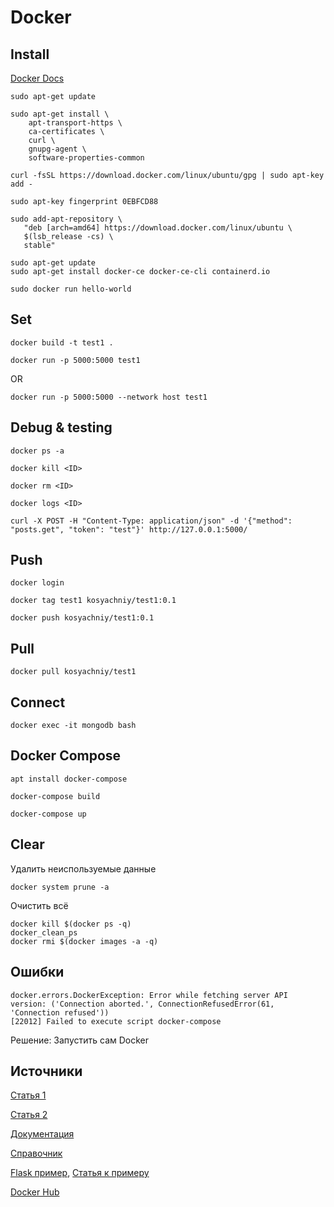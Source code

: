 # Docker
## Install
[Docker Docs](https://docs.docker.com/engine/install/ubuntu/)

```
sudo apt-get update
```

```
sudo apt-get install \
    apt-transport-https \
    ca-certificates \
    curl \
    gnupg-agent \
    software-properties-common
```

```
curl -fsSL https://download.docker.com/linux/ubuntu/gpg | sudo apt-key add -
```

```
sudo apt-key fingerprint 0EBFCD88
```

```
sudo add-apt-repository \
   "deb [arch=amd64] https://download.docker.com/linux/ubuntu \
   $(lsb_release -cs) \
   stable"
```

```
sudo apt-get update
sudo apt-get install docker-ce docker-ce-cli containerd.io
```

```
sudo docker run hello-world
```

## Set
```
docker build -t test1 .
```

```
docker run -p 5000:5000 test1
```
OR
```
docker run -p 5000:5000 --network host test1
```

## Debug & testing
```
docker ps -a
```

```
docker kill <ID>
```

```
docker rm <ID>
```

```
docker logs <ID>
```

```
curl -X POST -H "Content-Type: application/json" -d '{"method": "posts.get", "token": "test"}' http://127.0.0.1:5000/
```

## Push
```
docker login
```

```
docker tag test1 kosyachniy/test1:0.1
```

```
docker push kosyachniy/test1:0.1
```

## Pull
```
docker pull kosyachniy/test1
```

## Connect
```
docker exec -it mongodb bash
```

## Docker Compose
```
apt install docker-compose
```

```
docker-compose build
```

```
docker-compose up
```

## Clear
Удалить неиспользуемые данные
```
docker system prune -a
```

Очистить всё
```
docker kill $(docker ps -q)
docker_clean_ps
docker rmi $(docker images -a -q)
```

## Ошибки
```
docker.errors.DockerException: Error while fetching server API version: ('Connection aborted.', ConnectionRefusedError(61, 'Connection refused'))
[22012] Failed to execute script docker-compose
```

Решение: Запустить сам Docker

## Источники
[Статья 1](https://tproger.ru/translations/how-to-start-using-docker/)

[Статья 2](https://habr.com/ru/post/448094/)

[Документация](https://docs.docker.com/engine/install/ubuntu/)

[Справочник](https://dker.ru/docs/docker-engine/engine-reference/dockerfile-reference/)

[Flask пример](https://github.com/testdrivenio/flask-on-docker/blob/master/services/web/Dockerfile), [Статья к примеру](https://testdriven.io/blog/dockerizing-flask-with-postgres-gunicorn-and-nginx/)

[Docker Hub](https://hub.docker.com/)
